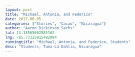 ```yaml
---
layout: post
title: "Michael, Antonia, and Federico"
date: 2017-06-05
categories: ["Stories", "Cacao", "Nicaragua"]
author: "Aaron Dickinson Sachs"
lat: 13.13565662885162
lng: -85.73325915482984
runningtitle: "Michael, Antonia, and Federico, Students"
desc: "Students, Tuma-La Dahlia, Nicaragua"
---
```



